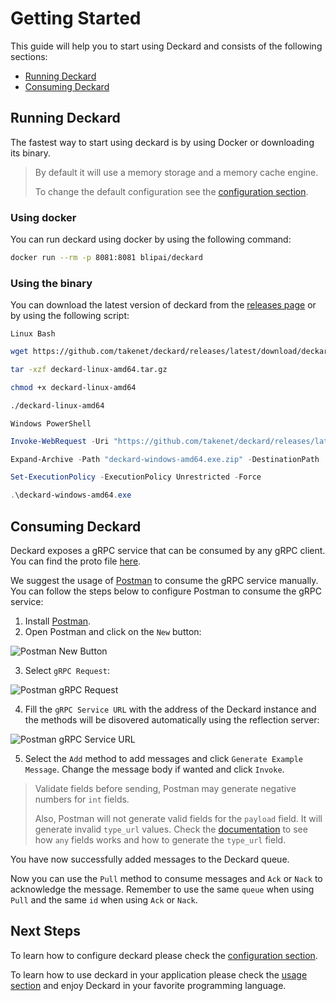 # Getting Started

This guide will help you to start using Deckard and consists of the following sections:

- [Running Deckard](#running-deckard)
- [Consuming Deckard](#consuming-deckard)

## Running Deckard

The fastest way to start using deckard is by using Docker or downloading its binary.

> By default it will use a memory storage and a memory cache engine.
>
> To change the default configuration see the [configuration section](/README.md?#configuration).

### Using docker

You can run deckard using docker by using the following command:

```bash
docker run --rm -p 8081:8081 blipai/deckard
```

### Using the binary

You can download the latest version of deckard from the [releases page](https://github.com/takenet/deckard/releases) or by using the following script:

`Linux Bash`
```bash
wget https://github.com/takenet/deckard/releases/latest/download/deckard-linux-amd64.tar.gz

tar -xzf deckard-linux-amd64.tar.gz

chmod +x deckard-linux-amd64

./deckard-linux-amd64
```

`Windows PowerShell`
```powershell
Invoke-WebRequest -Uri "https://github.com/takenet/deckard/releases/latest/download/deckard-windows-amd64.exe.zip" -OutFile "deckard-windows-amd64.exe.zip"

Expand-Archive -Path "deckard-windows-amd64.exe.zip" -DestinationPath .

Set-ExecutionPolicy -ExecutionPolicy Unrestricted -Force

.\deckard-windows-amd64.exe
```

## Consuming Deckard

Deckard exposes a gRPC service that can be consumed by any gRPC client. You can find the proto file [here](/proto/deckard_service.proto).

We suggest the usage of [Postman](https://www.postman.com/) to consume the gRPC service manually. You can follow the steps below to configure Postman to consume the gRPC service:

1. Install [Postman](https://www.postman.com/).
2. Open Postman and click on the `New` button:

![Postman New Button](/docs/postman/postman_new.png)

3. Select `gRPC Request`:

![Postman gRPC Request](/docs/postman/postman_grpc.png)

4. Fill the `gRPC Service URL` with the address of the Deckard instance and the methods will be disovered automatically using the reflection server:

![Postman gRPC Service URL](/docs/postman/postman_reflection.png)

5. Select the `Add` method to add messages and click `Generate Example Message`. Change the message body if wanted and click `Invoke`.

> Validate fields before sending, Postman may generate negative numbers for `int` fields.
>
> Also, Postman will not generate valid fields for the `payload` field. It will generate invalid `type_url` values. Check the [documentation](https://developers.google.com/protocol-buffers/docs/proto3#any) to see how `any` fields works and how to generate the `type_url` field.

You have now successfully added messages to the Deckard queue.

Now you can use the `Pull` method to consume messages and `Ack` or `Nack` to acknowledge the message. Remember to use the same `queue` when using `Pull` and the same `id` when using `Ack` or `Nack`.

## Next Steps

To learn how to configure deckard please check the [configuration section](/README.md?#configuration).

To learn how to use deckard in your application please check the [usage section](using.md) and enjoy Deckard in your favorite programming language.